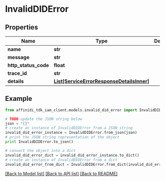 # InvalidDIDError

## Properties

| Name                 | Type                                                                              | Description | Notes      |
| -------------------- | --------------------------------------------------------------------------------- | ----------- | ---------- |
| **name**             | **str**                                                                           |             |
| **message**          | **str**                                                                           |             |
| **http_status_code** | **float**                                                                         |             |
| **trace_id**         | **str**                                                                           |             |
| **details**          | [**List[ServiceErrorResponseDetailsInner]**](ServiceErrorResponseDetailsInner.md) |             | [optional] |

## Example

```python
from affinidi_tdk_iam_client.models.invalid_did_error import InvalidDIDError

# TODO update the JSON string below
json = "{}"
# create an instance of InvalidDIDError from a JSON string
invalid_did_error_instance = InvalidDIDError.from_json(json)
# print the JSON string representation of the object
print InvalidDIDError.to_json()

# convert the object into a dict
invalid_did_error_dict = invalid_did_error_instance.to_dict()
# create an instance of InvalidDIDError from a dict
invalid_did_error_from_dict = InvalidDIDError.from_dict(invalid_did_error_dict)
```

[[Back to Model list]](../README.md#documentation-for-models) [[Back to API list]](../README.md#documentation-for-api-endpoints) [[Back to README]](../README.md)
